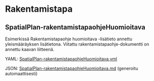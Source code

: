 # Rakentamistapa

## SpatialPlan-rakentamistapaohjeHuomioitava

Esimerkissä Rakentamistapaohje huomioitava -lisätieto annettu yleismääräyksen lisätietona. Viitattu rakentamistapaohje-dokumentti on annettu kaavan liitteenä.

YAML: [SpatialPlan-rakentamistapaohjeHuomioitava.yml](./SpatialPlan-rakentamistapaohjeHuomioitava.yml)

JSON: [SpatialPlan-rakentamistapaohjeHuomioitava.md](./SpatialPlan-rakentamistapaohjeHuomioitava.md) (generoitu automaattisesti)

